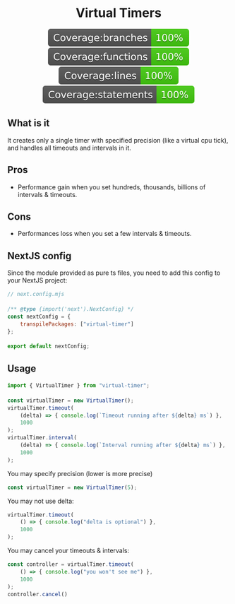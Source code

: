 <h1 align="center">
    Virtual Timers
</h1>

<p align="center">
    <img style="display: inline" src="https://raw.githubusercontent.com/ufukbakan/virtual-timer/master/badges/badge-branches.svg">
    <img style="display: inline" src="https://raw.githubusercontent.com/ufukbakan/virtual-timer/master/badges/badge-functions.svg">
    <img style="display: inline" src="https://raw.githubusercontent.com/ufukbakan/virtual-timer/master/badges/badge-lines.svg">
    <img style="display: inline" src="https://raw.githubusercontent.com/ufukbakan/virtual-timer/master/badges/badge-statements.svg">
</p>


## What is it
It creates only a single timer with specified precision (like a virtual cpu tick),
and handles all timeouts and intervals in it.
## Pros
- Performance gain when you set hundreds, thousands, billions of intervals & timeouts.
## Cons
- Performances loss when you set a few intervals & timeouts.

## NextJS config
Since the module provided as pure ts files, you need to add this config to your NextJS project:
```js
// next.config.mjs

/** @type {import('next').NextConfig} */
const nextConfig = {
    transpilePackages: ["virtual-timer"]
};

export default nextConfig;

```

## Usage
```ts
import { VirtualTimer } from "virtual-timer";

const virtualTimer = new VirtualTimer();
virtualTimer.timeout(
    (delta) => { console.log(`Timeout running after ${delta} ms`) },
    1000
);
virtualTimer.interval(
    (delta) => { console.log(`Interval running after ${delta} ms`) },
    1000
);
```

You may specify precision (lower is more precise)
```ts
const virtualTimer = new VirtualTimer(5);
```
You may not use delta:
```ts
virtualTimer.timeout(
    () => { console.log("delta is optional") },
    1000
);
```
You may cancel your timeouts & intervals:
```ts
const controller = virtualTimer.timeout(
    () => { console.log("you won't see me") },
    1000
);
controller.cancel()
```